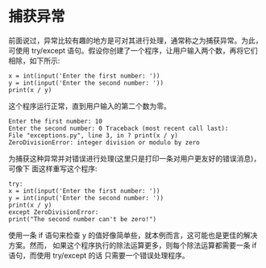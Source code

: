 # 捕获异常

前面说过，异常比较有趣的地方是可对其进行处理，通常称之为捕获异常。为此，可使用 try/except 语句。假设你创建了一个程序，让用户输入两个数，再将它们相除，如下所示:

```python3
x = int(input('Enter the first number: '))
y = int(input('Enter the second number: '))
print(x / y)
```

这个程序运行正常，直到用户输入的第二个数为零。

```python3
Enter the first number: 10
Enter the second number: 0 Traceback (most recent call last):
File "exceptions.py", line 3, in ? print(x / y)
ZeroDivisionError: integer division or modulo by zero
```

为捕获这种异常并对错误进行处理(这里只是打印一条对用户更友好的错误消息)，可像下 面这样重写这个程序:

```python3
try:
x = int(input('Enter the first number: '))
y = int(input('Enter the second number: '))
print(x / y)
except ZeroDivisionError:
print("The second number can't be zero!")
```

使用一条 if 语句来检查 y 的值好像简单些，就本例而言，这可能也是更佳的解决方案。然而， 如果这个程序执行的除法运算更多，则每个除法运算都需要一条 if 语句，而使用 try/except 的话 只需要一个错误处理程序。

